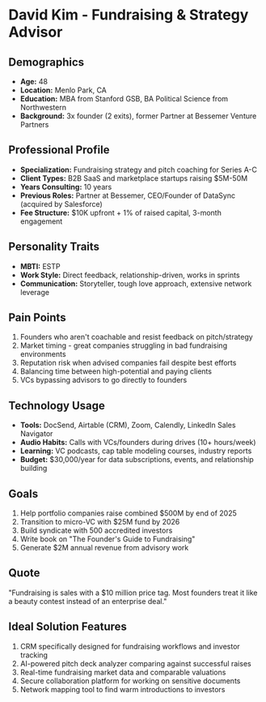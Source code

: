 # David Kim - Fundraising & Strategy Advisor

## Demographics
- **Age:** 48
- **Location:** Menlo Park, CA
- **Education:** MBA from Stanford GSB, BA Political Science from Northwestern
- **Background:** 3x founder (2 exits), former Partner at Bessemer Venture Partners

## Professional Profile
- **Specialization:** Fundraising strategy and pitch coaching for Series A-C
- **Client Types:** B2B SaaS and marketplace startups raising $5M-50M
- **Years Consulting:** 10 years
- **Previous Roles:** Partner at Bessemer, CEO/Founder of DataSync (acquired by Salesforce)
- **Fee Structure:** $10K upfront + 1% of raised capital, 3-month engagement

## Personality Traits
- **MBTI:** ESTP
- **Work Style:** Direct feedback, relationship-driven, works in sprints
- **Communication:** Storyteller, tough love approach, extensive network leverage

## Pain Points
1. Founders who aren't coachable and resist feedback on pitch/strategy
2. Market timing - great companies struggling in bad fundraising environments
3. Reputation risk when advised companies fail despite best efforts
4. Balancing time between high-potential and paying clients
5. VCs bypassing advisors to go directly to founders

## Technology Usage
- **Tools:** DocSend, Airtable (CRM), Zoom, Calendly, LinkedIn Sales Navigator
- **Audio Habits:** Calls with VCs/founders during drives (10+ hours/week)
- **Learning:** VC podcasts, cap table modeling courses, industry reports
- **Budget:** $30,000/year for data subscriptions, events, and relationship building

## Goals
1. Help portfolio companies raise combined $500M by end of 2025
2. Transition to micro-VC with $25M fund by 2026
3. Build syndicate with 500 accredited investors
4. Write book on "The Founder's Guide to Fundraising"
5. Generate $2M annual revenue from advisory work

## Quote
"Fundraising is sales with a $10 million price tag. Most founders treat it like a beauty contest instead of an enterprise deal."

## Ideal Solution Features
1. CRM specifically designed for fundraising workflows and investor tracking
2. AI-powered pitch deck analyzer comparing against successful raises
3. Real-time fundraising market data and comparable valuations
4. Secure collaboration platform for working on sensitive documents
5. Network mapping tool to find warm introductions to investors